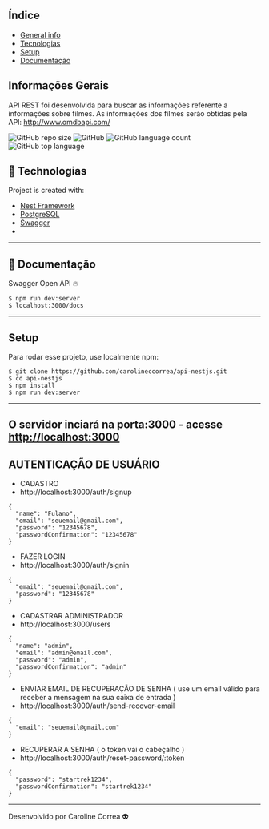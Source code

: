 
## Índice
* [General info](#general-info)
* [Tecnologias](#tecnologias)
* [Setup](#setup)
* [Documentação](#documentação)

## Informações Gerais
API REST foi desenvolvida para buscar as informações referente a informações sobre filmes.
As informações dos filmes serão obtidas pela API: http://www.omdbapi.com/

![GitHub repo size](https://img.shields.io/github/repo-size/carolineccorrea/api-nestjs)
![GitHub](https://img.shields.io/github/license/carolineccorrea/api-nestjs)
![GitHub language count](https://img.shields.io/github/languages/count/carolineccorrea/api-nestjs)
![GitHub top language](https://img.shields.io/github/languages/top/carolineccorrea/api-nestjs)


## 🚀 Technologias
Project is created with: 
* [Nest Framework](https://nestjs.com)
* [PostgreSQL](https://www.postgresql.org)
* [Swagger](https://swagger.io)
* 
---

## 📰 Documentação
Swagger Open API 🔥

```
$ npm run dev:server
$ localhost:3000/docs
```
---

## Setup
Para rodar esse projeto, use localmente npm:

```
$ git clone https://github.com/carolineccorrea/api-nestjs.git
$ cd api-nestjs
$ npm install
$ npm run dev:server
```
---

## O servidor inciará na porta:3000 - acesse <http://localhost:3000> 

## AUTENTICAÇÃO DE USUÁRIO
 
 * CADASTRO
 * http://localhost:3000/auth/signup

```
{
  "name": "Fulano",
  "email": "seuemail@gmail.com",
  "password": "12345678",
  "passwordConfirmation": "12345678"	
}
```


* FAZER LOGIN
* http://localhost:3000/auth/signin

```
{
  "email": "seuemail@gmail.com",
  "password": "12345678"
}

```


* CADASTRAR ADMINISTRADOR
* http://localhost:3000/users

```
{
  "name": "admin",
  "email": "admin@email.com",
  "password": "admin",
  "passwordConfirmation": "admin"	
}

```


* ENVIAR EMAIL DE RECUPERAÇÃO DE SENHA ( use um email válido para receber a mensagem na sua caixa de entrada )
* http://localhost:3000/auth/send-recover-email

```
{
  "email": "seuemail@gmail.com"
}

```

* RECUPERAR A SENHA ( o token vai o cabeçalho )
* http://localhost:3000/auth/reset-password/:token

```
{
  "password": "startrek1234",
  "passwordConfirmation": "startrek1234"
}

```


---
Desenvolvido por Caroline Correa 👽
